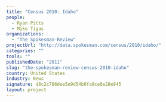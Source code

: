 ```yaml
---
title: "Census 2010: Idaho"
people: 
  - Ryan Pitts
  - Mike Tigas
organizations: 
  - "The Spokesman-Review"
projectUrl: "http://data.spokesman.com/census/2010/idaho/"
categories: ""
tools: ""
publishedDate: "2011"
slug: "the-spokesman-review-census-2010-idaho"
country: United States
industry: News
signature: d8c2c786dee5e9d54b0fa9ce0e28e945
layout: project
---
```


